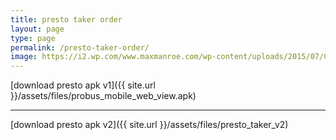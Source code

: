 ```yaml
---
title: presto taker order
layout: page
type: page
permalink: /presto-taker-order/
image: https://i2.wp.com/www.maxmanroe.com/wp-content/uploads/2015/07/Cara-Mengambil-File-APK-di-Android.png?resize=246%2C246&ssl=1
---
```


[download presto apk v1]({{ site.url }}/assets/files/probus_mobile_web_view.apk)

<hr> 

[download presto apk v2]({{ site.url }}/assets/files/presto_taker_v2)

